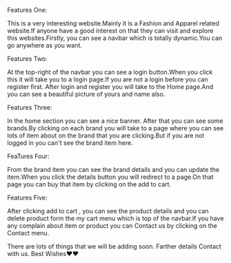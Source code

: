 <!-- Live website below -->


Features One: 

This is a very interesting website.Mainly it is a Fashion and Apparel related website.If anyone have a good interest on that they can visit and explore this websites.Firstly, you can see a navbar which is totally dynamic.You can go anywhere as you want.

Features Two:

At the top-right of the navbar you can see a login button.When you click this it will take you to a login page.If you are not a login before you can register first. After login and register you will take to the Home page.And you can see a beautiful picture of yours and name also.

Features Three:

In the home section you can see a nice banner. After that you can see some brands.By clicking on each brand you will take to a page where you can see lots of item about on the brand that you are clicking.But if you are not logged in you can't see the brand item here.

FeaTures Four:

From the brand item you can see the brand details and you can update the item.When you click the details button you will redirect to a page.On that page you can buy that item by clicking on the add to cart.

Features Five:

After clicking add to cart , you can see the product details and you can delete product form the my cart menu which is top of the navbar.If you have any complain about item or product you can Contact us by clicking on the Contact menu.

There are lots of things that we will be adding soon. Farther details Contact with us.
Best Wishes❤❤